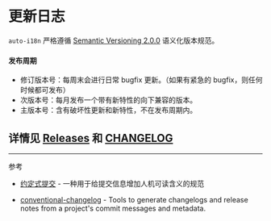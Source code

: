 # 更新日志

`auto-i18n` 严格遵循 [Semantic Versioning 2.0.0](http://semver.org/lang/zh-CN/) 语义化版本规范。

#### 发布周期

- 修订版本号：每周末会进行日常 bugfix 更新。（如果有紧急的 bugfix，则任何时候都可发布）
- 次版本号：每月发布一个带有新特性的向下兼容的版本。
- 主版本号：含有破坏性更新和新特性，不在发布周期内。

## 详情见 [Releases](https://gitcn.yostar.net:8888/hangxing.bao/auto-i18n/-/releases) 和 [CHANGELOG](https://gitcn.yostar.net:8888/hangxing.bao/auto-i18n/-/blob/main/CHANGELOG.md)

---
参考

- [约定式提交](https://www.conventionalcommits.org/zh-hans/v1.0.0/) - 一种用于给提交信息增加人机可读含义的规范

- [conventional-changelog](https://github.com/conventional-changelog) - Tools to generate changelogs and release notes from a project's commit messages and metadata.
